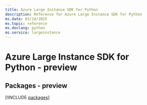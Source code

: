 ```yaml
---
title: Azure Large Instance SDK for Python
description: Reference for Azure Large Instance SDK for Python
ms.date: 03/14/2025
ms.topic: reference
ms.devlang: python
ms.service: largeinstance
---
```

# Azure Large Instance SDK for Python - preview
## Packages - preview
[!INCLUDE [packages](large-instance-index.md)]